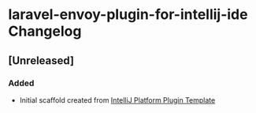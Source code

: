 <!-- Keep a Changelog guide -> https://keepachangelog.com -->

# laravel-envoy-plugin-for-intellij-ide Changelog

## [Unreleased]
### Added
- Initial scaffold created from [IntelliJ Platform Plugin Template](https://github.com/JetBrains/intellij-platform-plugin-template)
